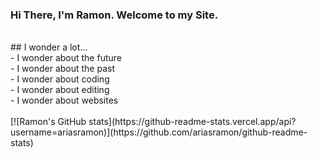 ### Hi There, I'm Ramon. Welcome to my Site.
<br>
## I wonder a lot...<br>
- I wonder about the future<br>
- I wonder about the past<br>
- I wonder about coding<br>
- I wonder about editing<br>
- I wonder about websites<br>
<br>
[![Ramon's GitHub stats](https://github-readme-stats.vercel.app/api?username=ariasramon)](https://github.com/ariasramon/github-readme-stats)